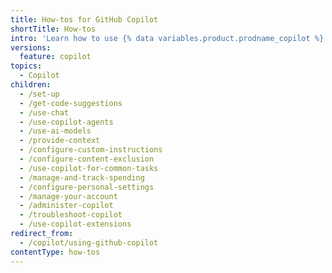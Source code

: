 ```yaml
---
title: How-tos for GitHub Copilot
shortTitle: How-tos
intro: 'Learn how to use {% data variables.product.prodname_copilot %}.'
versions:
  feature: copilot
topics:
  - Copilot
children:
  - /set-up
  - /get-code-suggestions
  - /use-chat
  - /use-copilot-agents
  - /use-ai-models
  - /provide-context
  - /configure-custom-instructions
  - /configure-content-exclusion
  - /use-copilot-for-common-tasks
  - /manage-and-track-spending
  - /configure-personal-settings
  - /manage-your-account
  - /administer-copilot
  - /troubleshoot-copilot
  - /use-copilot-extensions
redirect_from:
  - /copilot/using-github-copilot
contentType: how-tos
---
```


